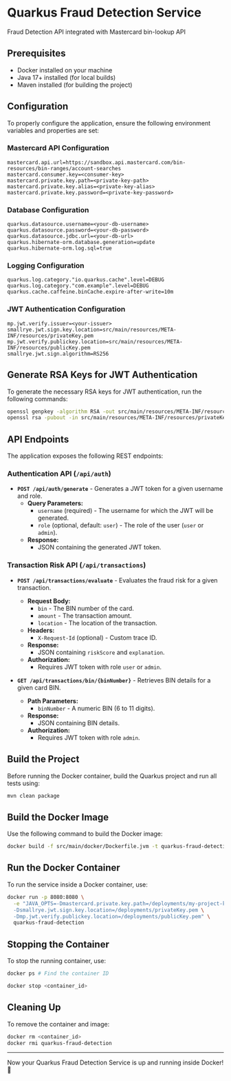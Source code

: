 # Quarkus Fraud Detection Service
Fraud Detection API integrated with Mastercard bin-lookup API

## Prerequisites
- Docker installed on your machine
- Java 17+ installed (for local builds)
- Maven installed (for building the project)

## Configuration
To properly configure the application, ensure the following environment variables and properties are set:

### **Mastercard API Configuration**
```properties
mastercard.api.url=https://sandbox.api.mastercard.com/bin-resources/bin-ranges/account-searches
mastercard.consumer.key=<consumer-key>
mastercard.private.key.path=<private-key-path>
mastercard.private.key.alias=<private-key-alias>
mastercard.private.key.password=<private-key-password>
```

### **Database Configuration**
```properties
quarkus.datasource.username=<your-db-username>
quarkus.datasource.password=<your-db-password>
quarkus.datasource.jdbc.url=<your-db-url>
quarkus.hibernate-orm.database.generation=update
quarkus.hibernate-orm.log.sql=true
```

### **Logging Configuration**
```properties
quarkus.log.category."io.quarkus.cache".level=DEBUG
quarkus.log.category."com.example".level=DEBUG
quarkus.cache.caffeine.binCache.expire-after-write=10m
```

### **JWT Authentication Configuration**
```properties
mp.jwt.verify.issuer=<your-issuer>
smallrye.jwt.sign.key.location=src/main/resources/META-INF/resources/privateKey.pem
mp.jwt.verify.publickey.location=src/main/resources/META-INF/resources/publicKey.pem
smallrye.jwt.sign.algorithm=RS256
```

## Generate RSA Keys for JWT Authentication
To generate the necessary RSA keys for JWT authentication, run the following commands:

```sh
openssl genpkey -algorithm RSA -out src/main/resources/META-INF/resources/privateKey.pem
openssl rsa -pubout -in src/main/resources/META-INF/resources/privateKey.pem -out src/main/resources/META-INF/resources/publicKey.pem
```

## API Endpoints
The application exposes the following REST endpoints:

### **Authentication API** (`/api/auth`)
- **`POST /api/auth/generate`** - Generates a JWT token for a given username and role.
  - **Query Parameters:**
    - `username` (required) - The username for which the JWT will be generated.
    - `role` (optional, default: `user`) - The role of the user (`user` or `admin`).
  - **Response:**
    - JSON containing the generated JWT token.

### **Transaction Risk API** (`/api/transactions`)
- **`POST /api/transactions/evaluate`** - Evaluates the fraud risk for a given transaction.
  - **Request Body:**
    - `bin` - The BIN number of the card.
    - `amount` - The transaction amount.
    - `location` - The location of the transaction.
  - **Headers:**
    - `X-Request-Id` (optional) - Custom trace ID.
  - **Response:**
    - JSON containing `riskScore` and `explanation`.
  - **Authorization:**
    - Requires JWT token with role `user` or `admin`.

- **`GET /api/transactions/bin/{binNumber}`** - Retrieves BIN details for a given card BIN.
  - **Path Parameters:**
    - `binNumber` - A numeric BIN (6 to 11 digits).
  - **Response:**
    - JSON containing BIN details.
  - **Authorization:**
    - Requires JWT token with role `admin`.

## Build the Project
Before running the Docker container, build the Quarkus project and run all tests using:

```sh
mvn clean package
```

## Build the Docker Image
Use the following command to build the Docker image:

```sh
docker build -f src/main/docker/Dockerfile.jvm -t quarkus-fraud-detection .
```

## Run the Docker Container
To run the service inside a Docker container, use:

```sh
docker run -p 8080:8080 \
  -e "JAVA_OPTS=-Dmastercard.private.key.path=/deployments/my-project-key-sandbox.p12 \
  -Dsmallrye.jwt.sign.key.location=/deployments/privateKey.pem \
  -Dmp.jwt.verify.publickey.location=/deployments/publicKey.pem" \
  quarkus-fraud-detection
```

## Stopping the Container
To stop the running container, use:

```sh
docker ps # Find the container ID

docker stop <container_id>
```

## Cleaning Up
To remove the container and image:

```sh
docker rm <container_id>
docker rmi quarkus-fraud-detection
```

---

Now your Quarkus Fraud Detection Service is up and running inside Docker! 🚀




